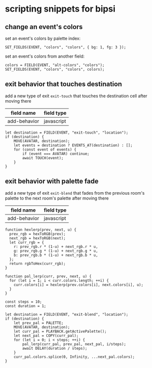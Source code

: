 # scripting snippets for bipsi

## change an event's colors

set an event's colors by palette index:

```
SET_FIELDS(EVENT, "colors", "colors", { bg: 1, fg: 3 });
```

set an event's colors from another field:

```
colors = FIELD(EVENT, "alt-colors", "colors");
SET_FIELDS(EVENT, "colors", "colors", colors);
```

## exit behavior that touches destination

add a new type of exit `exit-touch` that touches the destination cell after
moving there

| field name | field type
|--|--
| add-behavior | javascript

```
let destination = FIELD(EVENT, "exit-touch", "location");
if (destination) {
    MOVE(AVATAR, destination);
    let events = destination ? EVENTS_AT(destination) : [];
    for (const event of events) {
        if (event === AVATAR) continue;
        await TOUCH(event);
    }
}
```

## exit behavior with palette fade

add a new type of exit `exit-blend` that fades from the previous room's palette
to the next room's palette after moving there

| field name | field type
|--|--
| add-behavior | javascript

```
function hexlerp(prev, next, u) {
  prev_rgb = hexToRGB(prev);
  next_rgb = hexToRGB(next);
  let curr_rgb = {
    r: prev_rgb.r * (1-u) + next_rgb.r * u,
    g: prev_rgb.g * (1-u) + next_rgb.g * u,
    b: prev_rgb.b * (1-u) + next_rgb.b * u,
  };
  return rgbToHex(curr_rgb);
}

function pal_lerp(curr, prev, next, u) {
  for (let i = 1; i < curr.colors.length; ++i) {
    curr.colors[i] = hexlerp(prev.colors[i], next.colors[i], u);
  }
}

const steps = 10;
const duration = 1;

let destination = FIELD(EVENT, "exit-blend", "location");
if (destination) {
    let prev_pal = PALETTE;
    MOVE(AVATAR, destination);
    let curr_pal = PLAYBACK.getActivePalette();
    let next_pal = COPY(curr_pal);
    for (let i = 0; i < steps; ++i) {
        pal_lerp(curr_pal, prev_pal, next_pal, i/steps);
        await DELAY(duration / steps);
    }
    curr_pal.colors.splice(0, Infinity, ...next_pal.colors);
}
```
